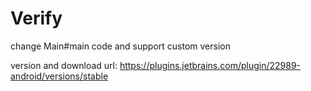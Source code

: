 # Verify

change Main#main code and support custom version

version and download url:
https://plugins.jetbrains.com/plugin/22989-android/versions/stable
